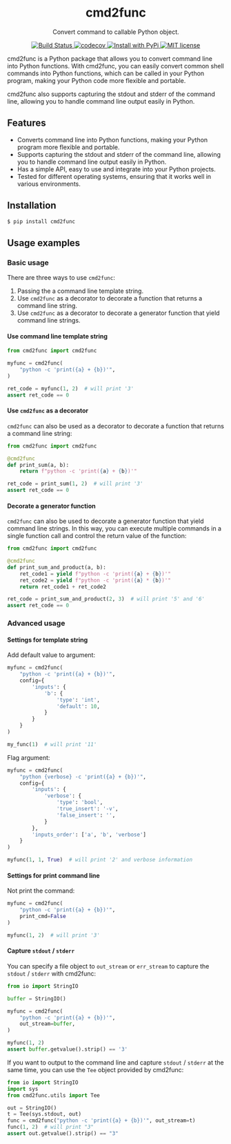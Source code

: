 <div align="center">
<h1> cmd2func </h1>

<p> Convert command to callable Python object. </p>

<p>
    <a href="https://github.com/Nanguage/cmd2func/actions/workflows/build_and_test.yml">
        <img src="https://github.com/Nanguage/cmd2func/actions/workflows/build_and_test.yml/badge.svg" alt="Build Status">
    </a>
    <a href="https://app.codecov.io/gh/Nanguage/cmd2func">
        <img src="https://codecov.io/gh/Nanguage/cmd2func/branch/master/graph/badge.svg" alt="codecov">
    </a>
  <a href="https://pypi.org/project/cmd2func/">
    <img src="https://img.shields.io/pypi/v/cmd2func.svg" alt="Install with PyPi" />
  </a>
  <a href="https://github.com/Nanguage/cmd2func/blob/master/LICENSE">
    <img src="https://img.shields.io/github/license/Nanguage/cmd2func" alt="MIT license" />
  </a>
</p>
</div>

cmd2func is a Python package that allows you to convert command line into Python functions. With cmd2func, you can easily convert common shell commands into Python functions, which can be called in your Python program, making your Python code more flexible and portable.

cmd2func also supports capturing the stdout and stderr of the command line, allowing you to handle command line output easily in Python.


## Features

+ Converts command line into Python functions, making your Python program more flexible and portable.
+ Supports capturing the stdout and stderr of the command line, allowing you to handle command line output easily in Python.
+ Has a simple API, easy to use and integrate into your Python projects.
+ Tested for different operating systems, ensuring that it works well in various environments.

## Installation

```bash
$ pip install cmd2func
```

## Usage examples

### Basic usage

There are three ways to use `cmd2func`:

1. Passing the a command line template string.
2. Use `cmd2func` as a decorator to decorate a function that returns a command line string.
3. Use `cmd2func` as a decorator to decorate a generator function that yield command line strings.

#### Use command line template string

```Python
from cmd2func import cmd2func

myfunc = cmd2func(
    "python -c 'print({a} + {b})'",
)

ret_code = myfunc(1, 2)  # will print '3'
assert ret_code == 0
```

#### Use `cmd2func` as a decorator

`cmd2func` can also be used as a decorator to decorate a function that returns a command line string:

```Python
from cmd2func import cmd2func

@cmd2func
def print_sum(a, b):
    return f"python -c 'print({a} + {b})'"

ret_code = print_sum(1, 2)  # will print '3'
assert ret_code == 0
```

#### Decorate a generator function

`cmd2func` can also be used to decorate a generator function that yield command line strings.
In this way, you can execute multiple commands in a single function call and control the return value of the function:

```Python
from cmd2func import cmd2func

@cmd2func
def print_sum_and_product(a, b):
    ret_code1 = yield f"python -c 'print({a} + {b})'"
    ret_code2 = yield f"python -c 'print({a} * {b})'"
    return ret_code1 + ret_code2

ret_code = print_sum_and_product(2, 3)  # will print '5' and '6'
assert ret_code == 0
```

### Advanced usage

#### Settings for template string

Add default value to argument:

```Python
myfunc = cmd2func(
    "python -c 'print({a} + {b})'",
    config={
        'inputs': {
            'b': {
                'type': 'int',
                'default': 10,
            }
        }
    }
)

my_func(1)  # will print '11'
```

Flag argument:

```Python
myfunc = cmd2func(
    "python {verbose} -c 'print({a} + {b})'",
    config={
        'inputs': {
            'verbose': {
                'type': 'bool',
                'true_insert': '-v',
                'false_insert': '',
            }
        },
        'inputs_order': ['a', 'b', 'verbose']
    }
)

myfunc(1, 1, True)  # will print '2' and verbose information
```

#### Settings for print command line

Not print the command:

```Python
myfunc = cmd2func(
    "python -c 'print({a} + {b})'",
    print_cmd=False
)

myfunc(1, 2)  # will print '3'
```

#### Capture `stdout` / `stderr`

You can specify a file object to `out_stream` or `err_stream` to capture the `stdout` / `stderr` with cmd2func:

```Python
from io import StringIO

buffer = StringIO()

myfunc = cmd2func(
    "python -c 'print({a} + {b})'",
    out_stream=buffer,
)

myfunc(1, 2)
assert buffer.getvalue().strip() == '3'
```

If you want to output to the command line and capture `stdout` / `stderr` at the same time, you can use the `Tee` object provided by cmd2func:

```Python
from io import StringIO
import sys
from cmd2func.utils import Tee

out = StringIO()
t = Tee(sys.stdout, out)
func = cmd2func("python -c 'print({a} + {b})'", out_stream=t)
func(1, 2)  # will print "3"
assert out.getvalue().strip() == "3"
```
